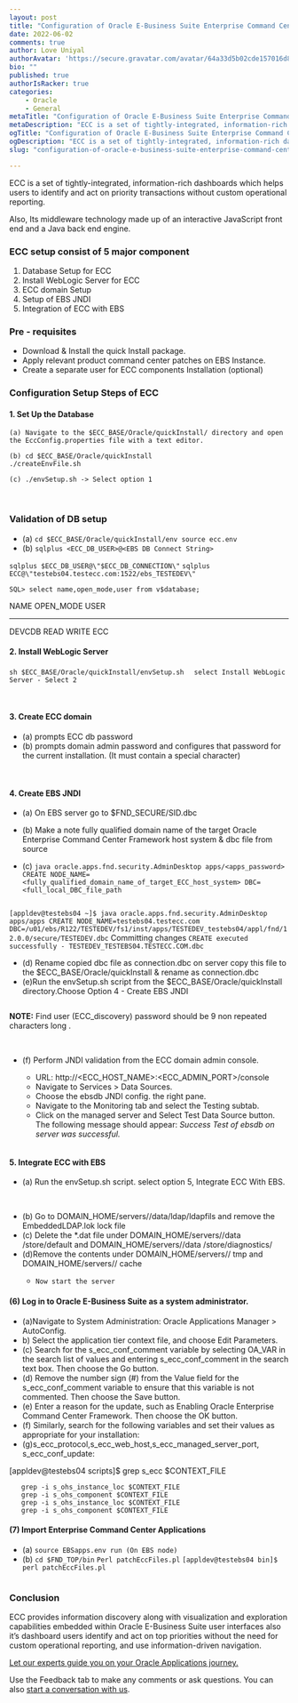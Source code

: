 ```yaml
---
layout: post
title: "Configuration of Oracle E-Business Suite Enterprise Command Centers (ECC)"
date: 2022-06-02
comments: true
author: Love Uniyal
authorAvatar: 'https://secure.gravatar.com/avatar/64a33d5b02cde157016d8e2e63e1241a'
bio: ""
published: true
authorIsRacker: true
categories:
    - Oracle
    - General
metaTitle: "Configuration of Oracle E-Business Suite Enterprise Command Centers (ECC)"
metaDescription: "ECC is a set of tightly-integrated, information-rich dashboards which helps users to identify and act on priority transactions without custom operational reporting."
ogTitle: "Configuration of Oracle E-Business Suite Enterprise Command Centers (ECC)"
ogDescription: "ECC is a set of tightly-integrated, information-rich dashboards which helps users to identify and act on priority transactions without custom operational reporting."
slug: "configuration-of-oracle-e-business-suite-enterprise-command-centers-ecc"

---
```


ECC is a set of tightly-integrated, information-rich dashboards which helps users to identify and act on priority transactions without custom operational reporting.

<!--more-->

Also, Its  middleware technology made up of an interactive JavaScript front end and a Java back end engine.

### ECC setup consist of 5 major component
1. Database Setup for ECC
2.	Install WebLogic Server for ECC
3.	ECC domain Setup
4.	Setup of  EBS JNDI
5.	Integration of  ECC with EBS

### Pre - requisites

- Download & Install the quick Install package.
- Apply relevant product command center patches on EBS Instance.
- Create a separate user for ECC components Installation (optional)

### Configuration Setup Steps of ECC

#### 1.  Set Up the Database

    (a) Navigate to the $ECC_BASE/Oracle/quickInstall/ directory and open the EccConfig.properties file with a text editor.

    (b) cd $ECC_BASE/Oracle/quickInstall
    ./createEnvFile.sh
    
    (c) ./envSetup.sh -> Select option 1

<img src=Picture1.png title="" alt="">
<img src=Picture2.png title="" alt="">
<img src=Picture3.png title="" alt="">

### Validation of DB setup
- (a) `cd $ECC_BASE/Oracle/quickInstall/env
    source ecc.env`
- (b) `sqlplus <ECC_DB_USER>@<EBS DB Connect String>`
    
`sqlplus $ECC_DB_USER@\"$ECC_DB_CONNECTION\"`
`sqlplus ECC@\"testebs04.testecc.com:1522/ebs_TESTEDEV\"`

`SQL> select name,open_mode,user from v$database;`

NAME      OPEN_MODE            USER
--------- -------------------- -----------------
DEVCDB    READ WRITE           ECC

#### 2. Install WebLogic Server

`sh $ECC_BASE/Oracle/quickInstall/envSetup.sh`
`   select Install WebLogic Server - Select 2    `

<img src=Picture4.png title="" alt="">
<img src=Picture5.png title="" alt="">
<img src=Picture6.png title="" alt="">

#### 3. Create ECC domain

-  (a) prompts ECC db password
-  (b) prompts domain admin password and configures that password for the current installation. (It must contain a special character)

<img src=Picture7.png title="" alt="">
<img src=Picture8.png title="" alt="">
<img src=Picture9.png title="" alt="">
<img src=Picture10.png title="" alt="">

#### 4. Create EBS JNDI
-  (a) On EBS server go to $FND_SECURE/SID.dbc 
-  (b) Make a note fully qualified domain name of the target Oracle Enterprise Command Center Framework host system & dbc file from source

-    (c) `java oracle.apps.fnd.security.AdminDesktop apps/<apps_password> CREATE NODE_NAME=<fully_qualified_domain_name_of_target_ECC_host_system> DBC=<full_local_DBC_file_path`

<img src=Picture11.png title="" alt="">

`[appldev@testebs04 ~]$ java oracle.apps.fnd.security.AdminDesktop apps/apps CREATE NODE_NAME=testebs04.testecc.com DBC=/u01/ebs/R122/TESTEDEV/fs1/inst/apps/TESTEDEV_testebs04/appl/fnd/12.0.0/secure/TESTEDEV.dbc`
Committing changes
`CREATE executed successfully - TESTEDEV_TESTEBS04.TESTECC.COM.dbc`

- (d) Rename copied dbc file as  connection.dbc on server
    copy this file to the $ECC_BASE/Oracle/quickInstall & rename as connection.dbc
- (e)Run the envSetup.sh script from the $ECC_BASE/Oracle/quickInstall directory.Choose Option 4 - Create EBS JNDI

<img src=Picture12.png title="" alt="">

**NOTE:** Find user (ECC_discovery) password should be 9 non repeated characters long .

<img src=Picture13.png title="" alt="">
<img src=Picture14.png title="" alt="">

-    (f) Perform JNDI validation from the ECC domain admin console.

     -  URL: http://<ECC_HOST_NAME>:<ECC_ADMIN_PORT>/console
     -  Navigate to Services > Data Sources.
     -  Choose the ebsdb JNDI config. the right pane.
     -  Navigate to the Monitoring tab and select the Testing subtab.
     -  Click on the managed server and Select Test Data Source button. The following message should appear: *Success Test of ebsdb on   server <Server Name> was successful.*
<img src=Picture15.png title="" alt="">

#### 5. Integrate ECC with EBS

-    (a) Run the envSetup.sh script. select option 5, Integrate ECC With EBS.

<img src=Picture16.png title="" alt="">
<img src=Picture17.png title="" alt="">
<img src=Picture18.png title="" alt="">
<img src=Picture19.png title="" alt="">
<img src=Picture20.png title="" alt="">

- (b)  Go to DOMAIN_HOME/servers/<SERVERNAME>/data/ldap/ldapfils and remove the EmbeddedLDAP.lok lock file
- (c)  Delete the *.dat file under  DOMAIN_HOME/servers/<SERVERNAME>/data /store/default and DOMAIN_HOME/servers/<SERVERNAME>/data /store/diagnostics/
- (d)Remove the contents under  DOMAIN_HOME/servers/<SERVERNAME>/ tmp and DOMAIN_HOME/servers/<SERVERNAME>/ cache
  -     Now start the server
  
####  (6) Log in to Oracle E-Business Suite as a system administrator.

- (a)Navigate to System Administration: Oracle Applications Manager > AutoConfig.
- b)  Select the application tier context file, and choose Edit Parameters.
- (c) Search for the s_ecc_conf_comment variable by selecting OA_VAR in the search list of values and entering s_ecc_conf_comment in the search text box. Then choose the Go button.
- (d)  Remove the number sign (#) from the Value field for the s_ecc_conf_comment variable to ensure that this variable is not commented. Then choose the Save button.
-  (e)  Enter a reason for the update, such as Enabling Oracle Enterprise Command Center Framework. Then choose the OK button.
-  (f)  Similarly, search for the following variables and set their values as appropriate for your installation:
- (g)s_ecc_protocol,s_ecc_web_host,s_ecc_managed_server_port, s_ecc_conf_update:

[appldev@testebs04 scripts]$ grep s_ecc $CONTEXT_FILE

       grep -i s_ohs_instance_loc $CONTEXT_FILE
       grep -i s_ohs_component $CONTEXT_FILE
       grep -i s_ohs_instance_loc $CONTEXT_FILE
       grep -i s_ohs_component $CONTEXT_FILE


#### (7) Import Enterprise Command Center Applications

- (a) `source EBSapps.env run (On EBS node)`
- (b) `cd $FND_TOP/bin`
       `Perl patchEccFiles.pl`
`[appldev@testebs04 bin]$ perl patchEccFiles.pl `

<img src=Picture21.png title="" alt="">

### Conclusion

ECC provides information discovery along with visualization and exploration capabilities embedded within Oracle E-Business Suite user interfaces also it’s dashboard users identify and act on top priorities without the need for custom operational reporting, and use information-driven navigation.


<a class="cta red" id="cta" href="https://www.rackspace.com/applications/oracle">Let our experts guide you on your Oracle Applications journey.</a>

Use the Feedback tab to make any comments or ask questions. You can also
[start a conversation with us](https://www.rackspace.com/contact).
